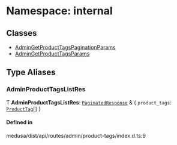# Namespace: internal

## Classes

- [AdminGetProductTagsPaginationParams](../classes/internal-18.AdminGetProductTagsPaginationParams.md)
- [AdminGetProductTagsParams](../classes/internal-18.AdminGetProductTagsParams.md)

## Type Aliases

### AdminProductTagsListRes

Ƭ **AdminProductTagsListRes**: [`PaginatedResponse`](internal-2.md#paginatedresponse) & { `product_tags`: [`ProductTag`](../classes/internal.ProductTag.md)[]  }

#### Defined in

medusa/dist/api/routes/admin/product-tags/index.d.ts:9

